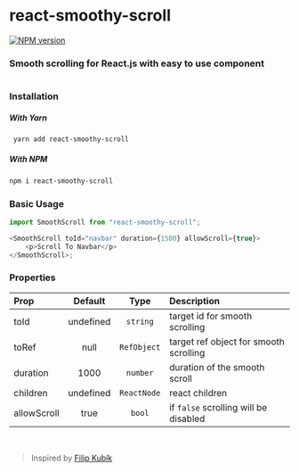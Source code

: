 # react-smoothy-scroll

<a href="https://www.npmjs.com/package/react-smoothy-scroll"><img src="https://img.shields.io/badge/0.9.1-%20npm-brightgreen" alt="NPM version"></a>

### Smooth scrolling for React.js with easy to use component

#

### Installation

##### With Yarn

```bash
 yarn add react-smoothy-scroll
```

##### With NPM

```bash
npm i react-smoothy-scroll
```

### Basic Usage

```js
import SmoothScroll from "react-smoothy-scroll";

<SmoothScroll toId="navbar" duration={1500} allowScroll={true}>
	<p>Scroll To Navbar</p>
</SmoothScroll>;
```

### Properties

| Prop        |  Default  |    Type     | Description                            |
| :---------- | :-------: | :---------: | :------------------------------------- |
| toId        | undefined |  `string`   | target id for smooth scrolling         |
| toRef       |   null    | `RefObject` | target ref object for smooth scrolling |
| duration    |   1000    |  `number`   | duration of the smooth scroll          |
| children    | undefined | `ReactNode` | react children                         |
| allowScroll |   true    |   `bool`    | if `false` scrolling will be disabled  |

<br/>

> Inspired by [Filip Kubík](https://www.ackee.agency/blog/scroll-to-element-with-react-and-vanilla-javascript)

